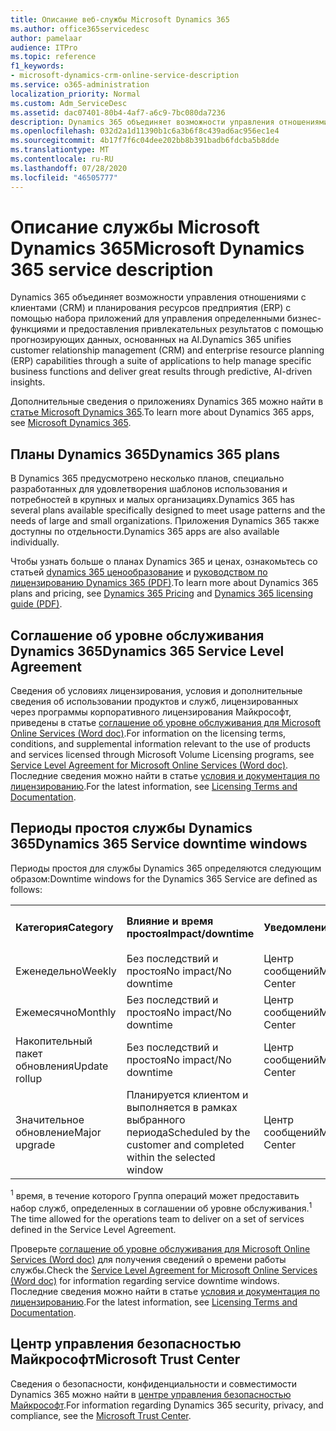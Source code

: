 ```yaml
---
title: Описание веб-службы Microsoft Dynamics 365
ms.author: office365servicedesc
author: pamelaar
audience: ITPro
ms.topic: reference
f1_keywords:
- microsoft-dynamics-crm-online-service-description
ms.service: o365-administration
localization_priority: Normal
ms.custom: Adm_ServiceDesc
ms.assetid: dac07401-80b4-4af7-a6c9-7bc080da7236
description: Dynamics 365 объединяет возможности управления отношениями с клиентами (CRM) и планирования ресурсов предприятия (ERP) через набор приложений для управления бизнес-функциями и предоставления замечательных результатов.
ms.openlocfilehash: 032d2a1d11390b1c6a3b6f8c439ad6ac956ec1e4
ms.sourcegitcommit: 4b17f7f6c04dee202bb8b391badb6fdcba5b8dde
ms.translationtype: MT
ms.contentlocale: ru-RU
ms.lasthandoff: 07/28/2020
ms.locfileid: "46505777"
---
```

# <a name="microsoft-dynamics-365-service-description"></a><span data-ttu-id="04a13-103">Описание службы Microsoft Dynamics 365</span><span class="sxs-lookup"><span data-stu-id="04a13-103">Microsoft Dynamics 365 service description</span></span>

<span data-ttu-id="04a13-104">Dynamics 365 объединяет возможности управления отношениями с клиентами (CRM) и планирования ресурсов предприятия (ERP) с помощью набора приложений для управления определенными бизнес-функциями и предоставления привлекательных результатов с помощью прогнозирующих данных, основанных на AI.</span><span class="sxs-lookup"><span data-stu-id="04a13-104">Dynamics 365 unifies customer relationship management (CRM) and enterprise resource planning (ERP) capabilities through a suite of applications to help manage specific business functions and deliver great results through predictive, AI-driven insights.</span></span>

<span data-ttu-id="04a13-105">Дополнительные сведения о приложениях Dynamics 365 можно найти в [статье Microsoft Dynamics 365](https://dynamics.microsoft.com).</span><span class="sxs-lookup"><span data-stu-id="04a13-105">To learn more about Dynamics 365 apps, see [Microsoft Dynamics 365](https://dynamics.microsoft.com).</span></span>
  
## <a name="dynamics-365-plans"></a><span data-ttu-id="04a13-106">Планы Dynamics 365</span><span class="sxs-lookup"><span data-stu-id="04a13-106">Dynamics 365 plans</span></span>

<span data-ttu-id="04a13-107">В Dynamics 365 предусмотрено несколько планов, специально разработанных для удовлетворения шаблонов использования и потребностей в крупных и малых организациях.</span><span class="sxs-lookup"><span data-stu-id="04a13-107">Dynamics 365 has several plans available specifically designed to meet usage patterns and the needs of large and small organizations.</span></span> <span data-ttu-id="04a13-108">Приложения Dynamics 365 также доступны по отдельности.</span><span class="sxs-lookup"><span data-stu-id="04a13-108">Dynamics 365 apps are also available individually.</span></span>

<span data-ttu-id="04a13-109">Чтобы узнать больше о планах Dynamics 365 и ценах, ознакомьтесь со статьей [dynamics 365 ценообразование](https://dynamics.microsoft.com/pricing) и [руководством по лицензированию Dynamics 365 (PDF)](https://go.microsoft.com/fwlink/?LinkId=866544).</span><span class="sxs-lookup"><span data-stu-id="04a13-109">To learn more about Dynamics 365 plans and pricing, see [Dynamics 365 Pricing](https://dynamics.microsoft.com/pricing) and [Dynamics 365 licensing guide (PDF)](https://go.microsoft.com/fwlink/?LinkId=866544).</span></span>
  
## <a name="dynamics-365-service-level-agreement"></a><span data-ttu-id="04a13-110">Соглашение об уровне обслуживания Dynamics 365</span><span class="sxs-lookup"><span data-stu-id="04a13-110">Dynamics 365 Service Level Agreement</span></span>

<span data-ttu-id="04a13-111">Сведения об условиях лицензирования, условия и дополнительные сведения об использовании продуктов и служб, лицензированных через программы корпоративного лицензирования Майкрософт, приведены в статье [соглашение об уровне обслуживания для Microsoft Online Services (Word doc)](https://www.microsoftvolumelicensing.com/Downloader.aspx?DocumentId=17583).</span><span class="sxs-lookup"><span data-stu-id="04a13-111">For information on the licensing terms, conditions, and supplemental information relevant to the use of products and services licensed through Microsoft Volume Licensing programs, see [Service Level Agreement for Microsoft Online Services (Word doc)](https://www.microsoftvolumelicensing.com/Downloader.aspx?DocumentId=17583).</span></span> <span data-ttu-id="04a13-112">Последние сведения можно найти в статье [условия и документация по лицензированию](https://go.microsoft.com/fwlink/?linkid=272026).</span><span class="sxs-lookup"><span data-stu-id="04a13-112">For the latest information, see [Licensing Terms and Documentation](https://go.microsoft.com/fwlink/?linkid=272026).</span></span>
  
## <a name="dynamics-365-service-downtime-windows"></a><span data-ttu-id="04a13-113">Периоды простоя службы Dynamics 365</span><span class="sxs-lookup"><span data-stu-id="04a13-113">Dynamics 365 Service downtime windows</span></span>

<span data-ttu-id="04a13-114">Периоды простоя для службы Dynamics 365 определяются следующим образом:</span><span class="sxs-lookup"><span data-stu-id="04a13-114">Downtime windows for the Dynamics 365 Service are defined as follows:</span></span>
  
|||||
|:-----|:-----|:-----|:-----|
|<span data-ttu-id="04a13-115">**Категория**</span><span class="sxs-lookup"><span data-stu-id="04a13-115">**Category**</span></span> <br/> |<span data-ttu-id="04a13-116">**Влияние и время простоя**</span><span class="sxs-lookup"><span data-stu-id="04a13-116">**Impact/downtime**</span></span> <br/> |<span data-ttu-id="04a13-117">**Уведомление**</span><span class="sxs-lookup"><span data-stu-id="04a13-117">**Notification**</span></span> <br/> |<span data-ttu-id="04a13-118">**Соглашение об условиях эксплуатации**<sup>1</sup></span><span class="sxs-lookup"><span data-stu-id="04a13-118">**Operational level agreement**<sup>1</sup></span></span> <br/> |
|<span data-ttu-id="04a13-119">Еженедельно</span><span class="sxs-lookup"><span data-stu-id="04a13-119">Weekly</span></span>  <br/> |<span data-ttu-id="04a13-120">Без последствий и простоя</span><span class="sxs-lookup"><span data-stu-id="04a13-120">No impact/No downtime</span></span>  <br/> |<span data-ttu-id="04a13-121">Центр сообщений</span><span class="sxs-lookup"><span data-stu-id="04a13-121">Message Center</span></span>  <br/> |<span data-ttu-id="04a13-122">48 часов</span><span class="sxs-lookup"><span data-stu-id="04a13-122">48 hours</span></span>  <br/> |
|<span data-ttu-id="04a13-123">Ежемесячно</span><span class="sxs-lookup"><span data-stu-id="04a13-123">Monthly</span></span>  <br/> |<span data-ttu-id="04a13-124">Без последствий и простоя</span><span class="sxs-lookup"><span data-stu-id="04a13-124">No impact/No downtime</span></span>  <br/> |<span data-ttu-id="04a13-125">Центр сообщений</span><span class="sxs-lookup"><span data-stu-id="04a13-125">Message Center</span></span>  <br/> |<span data-ttu-id="04a13-126">48 часов</span><span class="sxs-lookup"><span data-stu-id="04a13-126">48 hours</span></span>  <br/> |
|<span data-ttu-id="04a13-127">Накопительный пакет обновления</span><span class="sxs-lookup"><span data-stu-id="04a13-127">Update rollup</span></span>  <br/> |<span data-ttu-id="04a13-128">Без последствий и простоя</span><span class="sxs-lookup"><span data-stu-id="04a13-128">No impact/No downtime</span></span>  <br/> |<span data-ttu-id="04a13-129">Центр сообщений</span><span class="sxs-lookup"><span data-stu-id="04a13-129">Message Center</span></span>  <br/> |<span data-ttu-id="04a13-130">48 часов</span><span class="sxs-lookup"><span data-stu-id="04a13-130">48 hours</span></span>  <br/> |
|<span data-ttu-id="04a13-131">Значительное обновление</span><span class="sxs-lookup"><span data-stu-id="04a13-131">Major upgrade</span></span>  <br/> |<span data-ttu-id="04a13-132">Планируется клиентом и выполняется в рамках выбранного периода</span><span class="sxs-lookup"><span data-stu-id="04a13-132">Scheduled by the customer and completed within the selected window</span></span>  <br/> |<span data-ttu-id="04a13-133">Центр сообщений</span><span class="sxs-lookup"><span data-stu-id="04a13-133">Message Center</span></span>  <br/> |<span data-ttu-id="04a13-134">90 дней</span><span class="sxs-lookup"><span data-stu-id="04a13-134">90 days</span></span>  <br/> |

<span data-ttu-id="04a13-135"><sup>1</sup> время, в течение которого Группа операций может предоставить набор служб, определенных в соглашении об уровне обслуживания.</span><span class="sxs-lookup"><span data-stu-id="04a13-135"><sup>1</sup> The time allowed for the operations team to deliver on a set of services defined in the Service Level Agreement.</span></span> <br/>

<span data-ttu-id="04a13-136">Проверьте [соглашение об уровне обслуживания для Microsoft Online Services (Word doc)](https://www.microsoftvolumelicensing.com/Downloader.aspx?DocumentId=17583) для получения сведений о времени работы службы.</span><span class="sxs-lookup"><span data-stu-id="04a13-136">Check the [Service Level Agreement for Microsoft Online Services (Word doc)](https://www.microsoftvolumelicensing.com/Downloader.aspx?DocumentId=17583) for information regarding service downtime windows.</span></span> <span data-ttu-id="04a13-137">Последние сведения можно найти в статье [условия и документация по лицензированию](https://go.microsoft.com/fwlink/?linkid=272026).</span><span class="sxs-lookup"><span data-stu-id="04a13-137">For the latest information, see [Licensing Terms and Documentation](https://go.microsoft.com/fwlink/?linkid=272026).</span></span> 
  
## <a name="microsoft-trust-center"></a><span data-ttu-id="04a13-138">Центр управления безопасностью Майкрософт</span><span class="sxs-lookup"><span data-stu-id="04a13-138">Microsoft Trust Center</span></span>

<span data-ttu-id="04a13-139">Сведения о безопасности, конфиденциальности и совместимости Dynamics 365 можно найти в [центре управления безопасностью Майкрософт](https://www.microsoft.com/trust-center/product-overview).</span><span class="sxs-lookup"><span data-stu-id="04a13-139">For information regarding Dynamics 365 security, privacy, and compliance, see the [Microsoft Trust Center](https://www.microsoft.com/trust-center/product-overview).</span></span>
  
